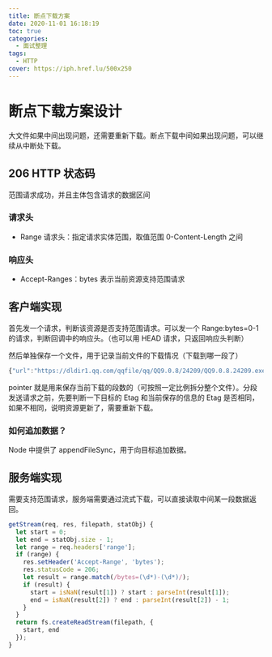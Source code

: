 ```yaml
---
title: 断点下载方案
date: 2020-11-01 16:18:19
toc: true
categories:
  - 面试整理
tags:
  - HTTP
cover: https://iph.href.lu/500x250
---
```


# 断点下载方案设计

大文件如果中间出现问题，还需要重新下载。断点下载中间如果出现问题，可以继续从中断处下载。

## 206 HTTP 状态码

范围请求成功，并且主体包含请求的数据区间

### 请求头

- Range 请求头：指定请求实体范围，取值范围 0-Content-Length 之间

### 响应头

- Accept-Ranges：bytes 表示当前资源支持范围请求

## 客户端实现

首先发一个请求，判断该资源是否支持范围请求。可以发一个 Range:bytes=0-1 的请求，判断回调中的响应头。（也可以用 HEAD 请求，只返回响应头判断）

然后单独保存一个文件，用于记录当前文件的下载情况（下载到哪一段了）

```js
{"url":"https://dldir1.qq.com/qqfile/qq/QQ9.0.8/24209/QQ9.0.8.24209.exe","etag":null,"fileName":"QQ9.0.8.24209.exe","contentLength":75555704,"contentType":"application/octet-stream","blocks":[{"strat":0,"end":4194303},{"strat":4194304,"end":8388607},{"strat":8388608,"end":12582911},{"strat":12582912,"end":16777215},{"strat":16777216,"end":20971519},{"strat":20971520,"end":25165823},{"strat":25165824,"end":29360127},{"strat":29360128,"end":33554431},{"strat":33554432,"end":37748735},{"strat":37748736,"end":41943039},{"strat":41943040,"end":46137343},{"strat":46137344,"end":50331647},{"strat":50331648,"end":54525951},{"strat":54525952,"end":58720255},{"strat":58720256,"end":62914559},{"strat":62914560,"end":67108863},{"strat":67108864,"end":71303167},{"strat":71303168,"end":75497471},{"strat":75497472,"end":75555704}],"pointer":4}
```

pointer 就是用来保存当前下载的段数的（可按照一定比例拆分整个文件）。分段发送请求之前，先要判断一下目标的 Etag 和当前保存的信息的 Etag 是否相同，如果不相同，说明资源更新了，需要重新下载。

### 如何追加数据？

Node 中提供了 appendFileSync，用于向目标追加数据。

## 服务端实现

需要支持范围请求，服务端需要通过流式下载，可以直接读取中间某一段数据返回。

```js
getStream(req, res, filepath, statObj) {
  let start = 0;
  let end = statObj.size - 1;
  let range = req.headers['range'];
  if (range) {
    res.setHeader('Accept-Range', 'bytes');
    res.statusCode = 206;
    let result = range.match(/bytes=(\d*)-(\d*)/);
    if (result) {
      start = isNaN(result[1]) ? start : parseInt(result[1]);
      end = isNaN(result[2]) ? end : parseInt(result[2]) - 1;
    }
  }
  return fs.createReadStream(filepath, {
    start, end
  });
}
```
